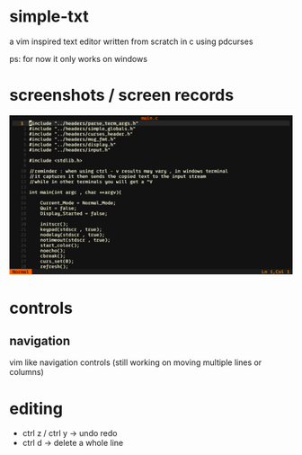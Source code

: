 # simple-txt
a vim inspired text editor written from scratch in c using pdcurses

ps: for now it only works on windows

# screenshots / screen records
![img](https://github.com/abdelrahman1215/simple-txt/blob/main/demos/Screenshot%20(7).png)

# controls
## navigation
vim like navigation controls (still working on moving multiple lines or columns)
# editing
* ctrl z / ctrl y -> undo redo
* ctrl d -> delete a whole line